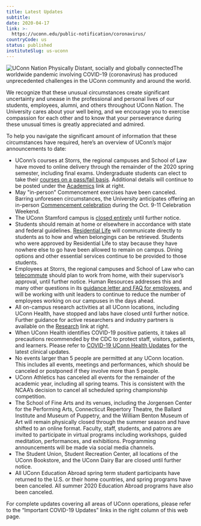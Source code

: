 ```yaml
---
title: Latest Updates
subtitle: 
date: 2020-04-17
link: >-
  https://uconn.edu/public-notification/coronavirus/
countryCode: us
status: published
instituteSlug: us-uconn
---
```

![UConn Nation Physically Distant, socially and globally connected](https://uconn.edu/content/uploads/2020/03/uconn-nation-distancing-300x295.png)The worldwide pandemic involving COVID-19 (coronavirus) has produced unprecedented challenges in the UConn community and around the world.

We recognize that these unusual circumstances create significant uncertainty and unease in the professional and personal lives of our students, employees, alumni, and others throughout UConn Nation. The University cares about your well being, and we encourage you to exercise compassion for each other and to know that your perseverance during these unusual times is greatly appreciated and admired.

To help you navigate the significant amount of information that these circumstances have required, here’s an overview of UConn’s major announcements to date:

  * UConn’s courses at Storrs, the regional campuses and School of Law have moved to online delivery through the remainder of the 2020 spring semester, including final exams. Undergraduate students can elect to take their [courses on a pass/fail basis](covid-19-academics-and-research/#AR-2020-03-19-a). Additional details will continue to be posted under the [Academics](covid-19-academics-and-research/) link at right.
  * May "in-person" Commencement exercises have been canceled. Barring unforeseen circumstances, the University anticipates offering an in-person [Commencement celebration](https://commencement2020.uconn.edu/) during the Oct. 9-11 Celebration Weekend.
  * The UConn Stamford campus is [closed entirely](covid-19-campus-operations/#HOME-2020-03-12-b) until further notice.
  * Students should remain at home or elsewhere in accordance with state and federal guidelines. [Residential Life](https://reslife.uconn.edu/covid-19-faq/) will communicate directly to students as to how and when belongings can be retrieved. Students who were approved by Residential Life to stay because they have nowhere else to go have been allowed to remain on campus. Dining options and other essential services continue to be provided to those students.
  * Employees at Storrs, the regional campuses and School of Law who can [telecommute](https://confluence.uconn.edu/ikb/it-guide-to-telecommuting) should plan to work from home, with their supervisor’s approval, until further notice. Human Resources addresses this and many other questions in its [guidance letter and FAQ for employees](covid-19-human-resources/), and will be working with unit leaders to continue to reduce the number of employees working on our campuses in the days ahead.
  * All on-campus research activities at all UConn locations, including UConn Health, have stopped and labs have closed until further notice. Further guidance for active researchers and industry partners is available on the [Research](covid-19-research/) link at right.
  * When UConn Health identifies COVID-19 positive patients, it takes all precautions recommended by the CDC to protect staff, visitors, patients, and learners. Please refer to [COVID-19 UConn Health Updates](https://health.uconn.edu/coronavirus/) for the latest clinical updates.
  * No events larger than 5 people are permitted at any UConn location. This includes all events, meetings and performances, which should be canceled or postponed if they involve more than 5 people.
  * UConn Athletics has canceled all events for the remainder of the academic year, including all spring teams. This is consistent with the NCAA’s decision to cancel all scheduled spring championship competition.
  * The School of Fine Arts and its venues, including the Jorgensen Center for the Performing Arts, Connecticut Repertory Theatre, the Ballard Institute and Museum of Puppetry, and the William Benton Museum of Art will remain physically closed through the summer season and have shifted to an online format. Faculty, staff, students, and patrons are invited to participate in virtual programs including workshops, guided meditation, performances, and exhibitions. Programming announcements will be made via social media channels.
  * The Student Union, Student Recreation Center, all locations of the UConn Bookstore, and the UConn Dairy Bar are closed until further notice.
  * All UConn Education Abroad spring term student participants have returned to the U.S. or their home countries, and spring programs have been canceled. All summer 2020 Education Abroad programs have also been canceled.



For complete updates covering all areas of UConn operations, please refer to the “Important COVID-19 Updates” links in the right column of this web page.
